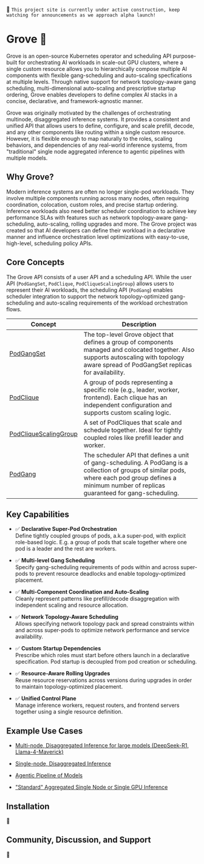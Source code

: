 
:construction_worker: `This project site is currently under active construction, keep watching for announcements as we approach alpha launch!`

# Grove 🌲 

Grove is an open-source Kubernetes operator and scheduling API purpose-built for orchestrating AI workloads in scale-out GPU clusters, where a single custom resource allows you to hierarchically compose multiple AI components with flexible gang-scheduling and auto-scaling specfications at multiple levels. Through native support for network topology-aware gang scheduling, multi-dimensional auto-scaling and prescriptive startup ordering, Grove enables developers to define complex AI stacks in a concise, declarative, and framework-agnostic manner.

Grove was originally motivated by the challenges of orchestrating multinode, disaggregated inference systems. It provides a consistent and unified API that allows users to define, configure, and scale prefill, decode, and any other components like routing within a single custom resource. However, it is flexible enough to map naturally to the roles, scaling behaviors, and dependencies of any real-world inference systems, from "traditional" single node aggregated inference to agentic pipelines with multiple models.

## Why Grove?

Modern inference systems are often no longer single-pod workloads. They involve multiple components running across many nodes, often requiring coordination, colocation, custom roles, and precise startup ordering. Inference workloads also need better scheduler coordination to achieve key performance SLAs with features such as network topology-aware gang-scheduling, auto-scaling, rolling upgrades and more. The Grove project was created so that AI developers can define their workload in a declarative manner and influence orchestration level optimizations with easy-to-use, high-level, scheduling policy APIs.


## Core Concepts

The Grove API consists of a user API and a scheduling API. While the user API (`PodGangSet`, `PodClique`, `PodCliqueScalingGroup`) allows users to represent their AI workloads, the scheduling API (`PodGang`) enables scheduler integration to support the network topology-optimized gang-scheduling and auto-scaling requirements of the workload orchestration flows.

| Concept                                                      | Description                                                  |
| ------------------------------------------------------------ | ------------------------------------------------------------ |
| [PodGangSet](https://github.com/nvrohanv/grove/blob/rohanv/doc/update_readme/operator/api/core/v1alpha1/podgangset.go) | The top-level Grove object that defines a group of components managed and colocated together. Also supports autoscaling with topology aware spread of PodGangSet replicas for availability. |
| [PodClique](https://github.com/nvrohanv/grove/blob/rohanv/doc/update_readme/operator/api/core/v1alpha1/podclique.go) | A group of pods representing a specific role (e.g., leader, worker, frontend). Each clique has an independent configuration and supports custom scaling logic. |
| [PodCliqueScalingGroup](https://github.com/nvrohanv/grove/blob/rohanv/doc/update_readme/operator/api/core/v1alpha1/scalinggroup.go) | A set of PodCliques that scale and schedule together. Ideal for tightly coupled roles like prefill leader and worker. |
| [PodGang](scheduler/api/core/v1alpha1/podgang.go)            | The scheduler API that defines a unit of gang-scheduling. A PodGang is a collection of groups of similar pods, where each pod group defines a minimum number of replicas guaranteed for gang-scheduling. |


## Key Capabilities

- ✅ **Declarative Super-Pod Orchestration**  
  Define tightly coupled groups of pods, a.k.a super-pod, with explicit role-based logic. E.g. a group of pods that scale together where one pod is a leader and the rest are workers.

- ✅ **Multi-level Gang Scheduling**  
  Specify gang-scheduling requirements of pods within and across super-pods to prevent resource deadlocks and enable topology-optimized placement.

- ✅ **Multi-Component Coordination and Auto-Scaling**  
  Cleanly represent patterns like prefill/decode disaggregation with independent scaling and resource allocation.

- ✅ **Network Topology-Aware Scheduling**  
  Allows specifying network topology pack and spread constraints within and across super-pods to optimize network performance and service availability.

- ✅ **Custom Startup Dependencies**  
  Prescribe which roles must start before others launch in a declarative specification. Pod startup is decoupled from pod creation or scheduling.

- ✅ **Resource-Aware Rolling Upgrades**  
  Reuse resource reservations across versions during upgrades in order to maintain topology-optimized placement.

- ✅ **Unified Control Plane**  
  Manage inference workers, request routers, and frontend servers together using a single resource definition.

## Example Use Cases

- [Multi-node, Disaggregated Inference for large models (DeepSeek-R1, Llama-4-Maverick)](docs/grove_visualizations/Grove_Multinode_Disagg.png)

- [Single-node, Disaggregated Inference](docs/grove_visualizations/Grove_Single_Node_Disagg.png)

- [Agentic Pipeline of Models](docs/grove_visualizations/Grove_Agentic_Pipeline.png)

- ["Standard" Aggregated Single Node or Single GPU Inference](docs/grove_visualizations/Grove_Single_Node_Agg.png)

## Installation

:construction:

## Community, Discussion, and Support

:construction:


